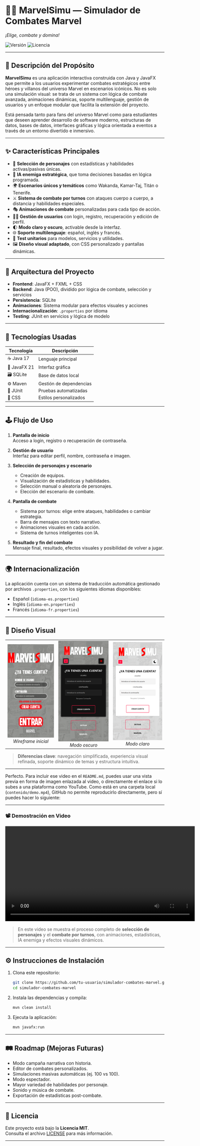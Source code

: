 # 🦸‍♂️ MarvelSimu — Simulador de Combates Marvel  
*¡Elige, combate y domina!*

![Versión](https://img.shields.io/badge/version-1.0.0-blue.svg)
![Licencia](https://img.shields.io/badge/licencia-MIT-yellow.svg)

---

## 🧩 Descripción del Propósito

**MarvelSimu** es una aplicación interactiva construida con Java y JavaFX que permite a los usuarios experimentar combates estratégicos entre héroes y villanos del universo Marvel en escenarios icónicos. No es solo una simulación visual: se trata de un sistema con lógica de combate avanzada, animaciones dinámicas, soporte multilenguaje, gestión de usuarios y un enfoque modular que facilita la extensión del proyecto.

Está pensada tanto para fans del universo Marvel como para estudiantes que deseen aprender desarrollo de software moderno, estructuras de datos, bases de datos, interfaces gráficas y lógica orientada a eventos a través de un entorno divertido e inmersivo.

---

## ✨ Características Principales

- 🧠 **Selección de personajes** con estadísticas y habilidades activas/pasivas únicas.
- 🦾 **IA enemiga estratégica**, que toma decisiones basadas en lógica programada.
- 🌍 **Escenarios únicos y temáticos** como Wakanda, Kamar-Taj, Titán o Tenerife.
- ⚔️ **Sistema de combate por turnos** con ataques cuerpo a cuerpo, a distancia y habilidades especiales.
- 🎭 **Animaciones de combate** personalizadas para cada tipo de acción.
- 🧑‍💼 **Gestión de usuarios** con login, registro, recuperación y edición de perfil.
- 🌓 **Modo claro y oscuro**, activable desde la interfaz.
- 🌐 **Soporte multilenguaje**: español, inglés y francés.
- 🧪 **Test unitarios** para modelos, servicios y utilidades.
- 🖼️ **Diseño visual adaptado**, con CSS personalizado y pantallas dinámicas.

---

## 🧱 Arquitectura del Proyecto

- **Frontend**: JavaFX + FXML + CSS  
- **Backend**: Java (POO), dividido por lógica de combate, selección y servicios  
- **Persistencia**: SQLite  
- **Animaciones**: Sistema modular para efectos visuales y acciones  
- **Internacionalización**: `.properties` por idioma  
- **Testing**: JUnit en servicios y lógica de modelo  

---

## 🧪 Tecnologías Usadas

| Tecnología    | Descripción              |
|---------------|--------------------------|
| ☕ Java 17     | Lenguaje principal       |
| 🎨 JavaFX 21  | Interfaz gráfica         |
| 🗃️ SQLite     | Base de datos local      |
| ⚙️ Maven      | Gestión de dependencias  |
| 🧪 JUnit       | Pruebas automatizadas    |
| 🎨 CSS        | Estilos personalizados   |

---

## 🕹️ Flujo de Uso

1. **Pantalla de inicio**  
   Acceso a login, registro o recuperación de contraseña.

2. **Gestión de usuario**  
   Interfaz para editar perfil, nombre, contraseña e imagen.

3. **Selección de personajes y escenario**  
   - Creación de equipos.
   - Visualización de estadísticas y habilidades.
   - Selección manual o aleatoria de personajes.
   - Elección del escenario de combate.

4. **Pantalla de combate**  
   - Sistema por turnos: elige entre ataques, habilidades o cambiar estrategia.
   - Barra de mensajes con texto narrativo.
   - Animaciones visuales en cada acción.
   - Sistema de turnos inteligentes con IA.

5. **Resultado y fin del combate**  
   Mensaje final, resultado, efectos visuales y posibilidad de volver a jugar.

---

## 🌍 Internacionalización

La aplicación cuenta con un sistema de traducción automática gestionado por archivos `.properties`, con los siguientes idiomas disponibles:

- Español (`idioma-es.properties`)
- Inglés (`idioma-en.properties`)
- Francés (`idioma-fr.properties`)

---

## 🎨 Diseño Visual

<div align="center">
  <table>
    <tr>
      <td align="center">
        <img src="docs/images/prototipo-inicial.png" width="210px" alt="Wireframe inicial"/>
        <br/>
        <i>Wireframe inicial</i>
      </td>
      <td align="center">
        <img src="docs/images/inicio-oscuro.png" width="250px" alt="Modo Oscuro"/>
        <br/>
        <i>Modo oscuro</i>
      </td>
      <td align="center">
        <img src="docs/images/inicio-claro.png" width="250px" alt="Modo Claro"/>
        <br/>
        <i>Modo claro</i>
      </td>
    </tr>
  </table>
</div>

> **Diferencias clave**: navegación simplificada, experiencia visual refinada, soporte dinámico de temas y estructura intuitiva.

---

Perfecto. Para incluir ese video en el `README.md`, puedes usar una vista previa en forma de imagen enlazada al video, o directamente el enlace si lo subes a una plataforma como YouTube. Como está en una carpeta local (`contenido/demo.mp4`), GitHub no permite reproducirlo directamente, pero sí puedes hacer lo siguiente:

---

### 📽️ Demostración en Video

<div align="center">
  <video src="src\main\resources\images\Contenido\demo.mp4" controls width="600">
    Tu navegador no soporta videos HTML5.
  </video>
</div>

> En este video se muestra el proceso completo de **selección de personajes** y el **combate por turnos**, con animaciones, estadísticas, IA enemiga y efectos visuales dinámicos.

---

## ⚙️ Instrucciones de Instalación

1. Clona este repositorio:
   ```bash
   git clone https://github.com/tu-usuario/simulador-combates-marvel.git
   cd simulador-combates-marvel
   ```

2. Instala las dependencias y compila:
   ```bash
   mvn clean install
   ```

3. Ejecuta la aplicación:
   ```bash
   mvn javafx:run
   ```

---

## 🛤️ Roadmap (Mejoras Futuras)

- Modo campaña narrativa con historia.
- Editor de combates personalizados.
- Simulaciones masivas automáticas (ej. 100 vs 100).
- Modo espectador.
- Mayor variedad de habilidades por personaje.
- Sonido y música de combate.
- Exportación de estadísticas post-combate.

---

## 📜 Licencia

Este proyecto está bajo la **Licencia MIT**.  
Consulta el archivo [LICENSE](LICENSE) para más información.

---
